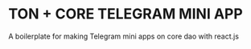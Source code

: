 # TON + CORE TELEGRAM MINI APP

A boilerplate for making Telegram mini apps on core dao with react.js
